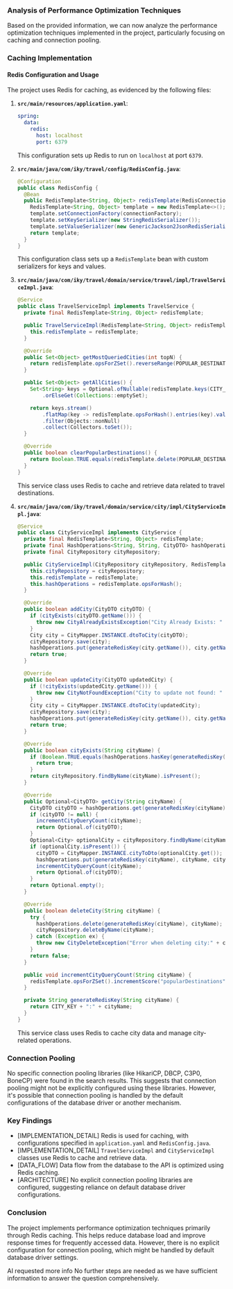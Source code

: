 ### Analysis of Performance Optimization Techniques

Based on the provided information, we can now analyze the performance optimization techniques implemented in the project, particularly focusing on caching and connection pooling.

### Caching Implementation

#### Redis Configuration and Usage

The project uses Redis for caching, as evidenced by the following files:

1. **`src/main/resources/application.yaml`**:
   ```yaml
   spring:
     data:
       redis:
         host: localhost
         port: 6379
   ```

   This configuration sets up Redis to run on `localhost` at port `6379`.

2. **`src/main/java/com/iky/travel/config/RedisConfig.java`**:
   ```java
   @Configuration
   public class RedisConfig {
     @Bean
     public RedisTemplate<String, Object> redisTemplate(RedisConnectionFactory connectionFactory) {
       RedisTemplate<String, Object> template = new RedisTemplate<>();
       template.setConnectionFactory(connectionFactory);
       template.setKeySerializer(new StringRedisSerializer());
       template.setValueSerializer(new GenericJackson2JsonRedisSerializer());
       return template;
     }
   }
   ```

   This configuration class sets up a `RedisTemplate` bean with custom serializers for keys and values.

3. **`src/main/java/com/iky/travel/domain/service/travel/impl/TravelServiceImpl.java`**:
   ```java
   @Service
   public class TravelServiceImpl implements TravelService {
     private final RedisTemplate<String, Object> redisTemplate;

     public TravelServiceImpl(RedisTemplate<String, Object> redisTemplate) {
       this.redisTemplate = redisTemplate;
     }

     @Override
     public Set<Object> getMostQueriedCities(int topN) {
       return redisTemplate.opsForZSet().reverseRange(POPULAR_DESTINATIONS_KEY, 0, (long) topN - 1);
     }

     public Set<Object> getAllCities() {
       Set<String> keys = Optional.ofNullable(redisTemplate.keys(CITY_KEY + ":*"))
           .orElseGet(Collections::emptySet);

       return keys.stream()
           .flatMap(key -> redisTemplate.opsForHash().entries(key).values().stream())
           .filter(Objects::nonNull)
           .collect(Collectors.toSet());
     }

     @Override
     public boolean clearPopularDestinations() {
       return Boolean.TRUE.equals(redisTemplate.delete(POPULAR_DESTINATIONS_KEY));
     }
   }
   ```

   This service class uses Redis to cache and retrieve data related to travel destinations.

4. **`src/main/java/com/iky/travel/domain/service/city/impl/CityServiceImpl.java`**:
   ```java
   @Service
   public class CityServiceImpl implements CityService {
     private final RedisTemplate<String, Object> redisTemplate;
     private final HashOperations<String, String, CityDTO> hashOperations;
     private final CityRepository cityRepository;

     public CityServiceImpl(CityRepository cityRepository, RedisTemplate<String, Object> redisTemplate) {
       this.cityRepository = cityRepository;
       this.redisTemplate = redisTemplate;
       this.hashOperations = redisTemplate.opsForHash();
     }

     @Override
     public boolean addCity(CityDTO cityDTO) {
       if (cityExists(cityDTO.getName())) {
         throw new CityAlreadyExistsException("City Already Exists: " + cityDTO.getName());
       }
       City city = CityMapper.INSTANCE.dtoToCity(cityDTO);
       cityRepository.save(city);
       hashOperations.put(generateRedisKey(city.getName()), city.getName(), cityDTO);
       return true;
     }

     @Override
     public boolean updateCity(CityDTO updatedCity) {
       if (!cityExists(updatedCity.getName())) {
         throw new CityNotFoundException("City to update not found: " + updatedCity.getName());
       }
       City city = CityMapper.INSTANCE.dtoToCity(updatedCity);
       cityRepository.save(city);
       hashOperations.put(generateRedisKey(city.getName()), city.getName(), updatedCity);
       return true;
     }

     @Override
     public boolean cityExists(String cityName) {
       if (Boolean.TRUE.equals(hashOperations.hasKey(generateRedisKey(cityName), cityName))) {
         return true;
       }
       return cityRepository.findByName(cityName).isPresent();
     }

     @Override
     public Optional<CityDTO> getCity(String cityName) {
       CityDTO cityDTO = hashOperations.get(generateRedisKey(cityName), cityName);
       if (cityDTO != null) {
         incrementCityQueryCount(cityName);
         return Optional.of(cityDTO);
       }
       Optional<City> optionalCity = cityRepository.findByName(cityName);
       if (optionalCity.isPresent()) {
         cityDTO = CityMapper.INSTANCE.cityToDto(optionalCity.get());
         hashOperations.put(generateRedisKey(cityName), cityName, cityDTO);
         incrementCityQueryCount(cityName);
         return Optional.of(cityDTO);
       }
       return Optional.empty();
     }

     @Override
     public boolean deleteCity(String cityName) {
       try {
         hashOperations.delete(generateRedisKey(cityName), cityName);
         cityRepository.deleteByName(cityName);
       } catch (Exception ex) {
         throw new CityDeleteException("Error when deleting city:" + cityName, ex);
       }
       return false;
     }

     public void incrementCityQueryCount(String cityName) {
       redisTemplate.opsForZSet().incrementScore("popularDestinations", cityName, 1);
     }

     private String generateRedisKey(String cityName) {
       return CITY_KEY + ":" + cityName;
     }
   }
   ```

   This service class uses Redis to cache city data and manage city-related operations.

### Connection Pooling

No specific connection pooling libraries (like HikariCP, DBCP, C3P0, BoneCP) were found in the search results. This suggests that connection pooling might not be explicitly configured using these libraries. However, it's possible that connection pooling is handled by the default configurations of the database driver or another mechanism.

### Key Findings

- [IMPLEMENTATION_DETAIL] Redis is used for caching, with configurations specified in `application.yaml` and `RedisConfig.java`.
- [IMPLEMENTATION_DETAIL] `TravelServiceImpl` and `CityServiceImpl` classes use Redis to cache and retrieve data.
- [DATA_FLOW] Data flow from the database to the API is optimized using Redis caching.
- [ARCHITECTURE] No explicit connection pooling libraries are configured, suggesting reliance on default database driver configurations.

### Conclusion

The project implements performance optimization techniques primarily through Redis caching. This helps reduce database load and improve response times for frequently accessed data. However, there is no explicit configuration for connection pooling, which might be handled by default database driver settings.

AI requested more info
No further steps are needed as we have sufficient information to answer the question comprehensively.